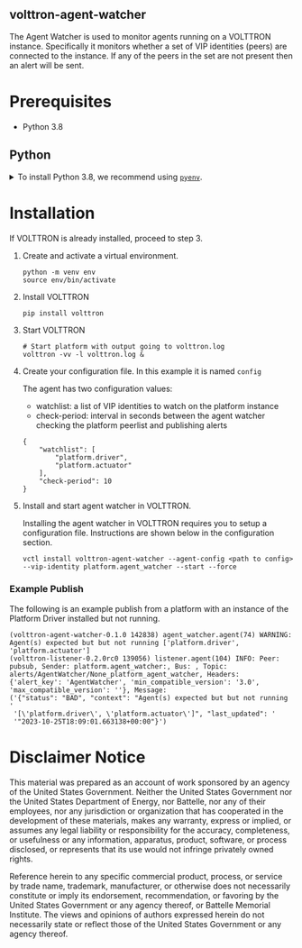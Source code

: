 ## volttron-agent-watcher

The Agent Watcher is used to monitor agents running on a VOLTTRON instance. Specifically it monitors whether a set of 
VIP identities (peers) are connected to the instance. If any of the peers in the set are not present then an alert will 
be sent.

# Prerequisites

* Python 3.8

## Python

<details>
<summary>To install Python 3.8, we recommend using <a href="https://github.com/pyenv/pyenv"><code>pyenv</code></a>.</summary>

```bash
# install pyenv
git clone https://github.com/pyenv/pyenv ~/.pyenv

# setup pyenv (you should also put these three lines in .bashrc or similar)
export PATH="${HOME}/.pyenv/bin:${PATH}"
export PYENV_ROOT="${HOME}/.pyenv"
eval "$(pyenv init -)"

# install Python 3.8
pyenv install 3.8.10

# make it available globally
pyenv global system 3.8.10
```
</details>

# Installation
If VOLTTRON is already installed, proceed to step 3.

1. Create and activate a virtual environment.

    ```shell
    python -m venv env
    source env/bin/activate
    ```
2. Install VOLTTRON

    ```shell
    pip install volttron
    ```

3. Start VOLTTRON
    ```shell
    # Start platform with output going to volttron.log
    volttron -vv -l volttron.log &
    ```
3. Create your configuration file. In this example it is named `config`

    The agent has two configuration values:

    * watchlist: a list of VIP identities to watch on the platform instance
    * check-period: interval in seconds between the agent watcher checking the platform peerlist and publishing alerts

    ```
    {
        "watchlist": [
            "platform.driver",
            "platform.actuator"
        ],
        "check-period": 10
    }
    ```
4. Install and start agent watcher in VOLTTRON.

    Installing the agent watcher in VOLTTRON requires you to setup a configuration file. Instructions are shown below in the configuration section. 
    ```shell
    vctl install volttron-agent-watcher --agent-config <path to config> --vip-identity platform.agent_watcher --start --force
    ```



### Example Publish

The following is an example publish from a platform with an instance of the Platform Driver installed but not running.

```
(volttron-agent-watcher-0.1.0 142838) agent_watcher.agent(74) WARNING: Agent(s) expected but but not running ['platform.driver', 'platform.actuator']
(volttron-listener-0.2.0rc0 139056) listener.agent(104) INFO: Peer: pubsub, Sender: platform.agent_watcher:, Bus: , Topic: alerts/AgentWatcher/None_platform_agent_watcher, Headers: {'alert_key': 'AgentWatcher', 'min_compatible_version': '3.0', 'max_compatible_version': ''}, Message: 
('{"status": "BAD", "context": "Agent(s) expected but but not running '
 '[\'platform.driver\', \'platform.actuator\']", "last_updated": '
 '"2023-10-25T18:09:01.663138+00:00"}')
```

# Disclaimer Notice

This material was prepared as an account of work sponsored by an agency of the
United States Government.  Neither the United States Government nor the United
States Department of Energy, nor Battelle, nor any of their employees, nor any
jurisdiction or organization that has cooperated in the development of these
materials, makes any warranty, express or implied, or assumes any legal
liability or responsibility for the accuracy, completeness, or usefulness or any
information, apparatus, product, software, or process disclosed, or represents
that its use would not infringe privately owned rights.

Reference herein to any specific commercial product, process, or service by
trade name, trademark, manufacturer, or otherwise does not necessarily
constitute or imply its endorsement, recommendation, or favoring by the United
States Government or any agency thereof, or Battelle Memorial Institute. The
views and opinions of authors expressed herein do not necessarily state or
reflect those of the United States Government or any agency thereof.
